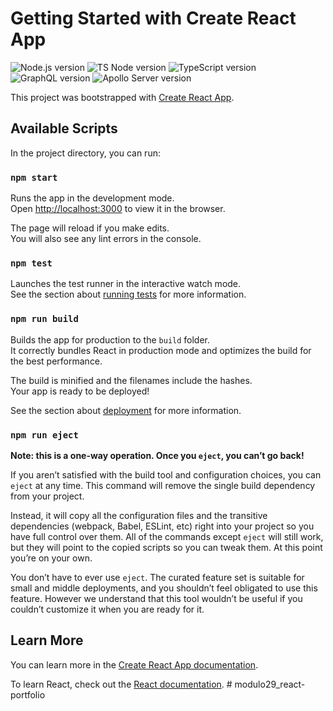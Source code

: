 # Getting Started with Create React App

<p align="left">
    <img src="https://img.shields.io/badge/node-v22.10.6-green?logo=node.js&labelColor=black" alt="Node.js version">
    <img src="https://img.shields.io/badge/tsnode-v2.0.0-darkblue?logo=tsnode&labelColor=black" alt="TS Node version">
    <img src="https://img.shields.io/badge/typescript-v5.7.3-blue?logo=typescript&labelColor=black" alt="TypeScript version">
    <img src="https://img.shields.io/badge/graphql-v16.10.0-white?logo=graphql&labelColor=black" alt="GraphQL version">
    <img src="https://img.shields.io/badge/apolloserver-v5.2.1-white?logo=apolloserver&labelColor=blue" alt="Apollo Server version">
</p>

This project was bootstrapped with [Create React App](https://github.com/facebook/create-react-app).

## Available Scripts

In the project directory, you can run:

### `npm start`

Runs the app in the development mode.\
Open [http://localhost:3000](http://localhost:3000) to view it in the browser.

The page will reload if you make edits.\
You will also see any lint errors in the console.

### `npm test`

Launches the test runner in the interactive watch mode.\
See the section about [running tests](https://facebook.github.io/create-react-app/docs/running-tests) for more information.

### `npm run build`

Builds the app for production to the `build` folder.\
It correctly bundles React in production mode and optimizes the build for the best performance.

The build is minified and the filenames include the hashes.\
Your app is ready to be deployed!

See the section about [deployment](https://facebook.github.io/create-react-app/docs/deployment) for more information.

### `npm run eject`

**Note: this is a one-way operation. Once you `eject`, you can’t go back!**

If you aren’t satisfied with the build tool and configuration choices, you can `eject` at any time. This command will remove the single build dependency from your project.

Instead, it will copy all the configuration files and the transitive dependencies (webpack, Babel, ESLint, etc) right into your project so you have full control over them. All of the commands except `eject` will still work, but they will point to the copied scripts so you can tweak them. At this point you’re on your own.

You don’t have to ever use `eject`. The curated feature set is suitable for small and middle deployments, and you shouldn’t feel obligated to use this feature. However we understand that this tool wouldn’t be useful if you couldn’t customize it when you are ready for it.

## Learn More

You can learn more in the [Create React App documentation](https://facebook.github.io/create-react-app/docs/getting-started).

To learn React, check out the [React documentation](https://reactjs.org/).
#   m o d u l o 2 9 _ r e a c t - p o r t f o l i o 
 
 
